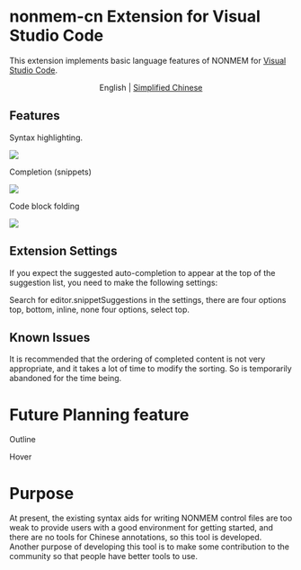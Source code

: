 # nonmem-cn Extension for Visual Studio Code

This extension implements basic language features of NONMEM for [Visual Studio Code](https://code.visualstudio.com/).

<p align="center">
  <span>English</span> | 
  <a href="./README.chs.md">Simplified Chinese</a>
</p>

## Features

Syntax highlighting.

![](https://github.com/s0521/nonmem_cn/blob/master/Highlight.png)

Completion (snippets)

![](https://github.com/s0521/nonmem_cn/blob/master/snippets.gif)

Code block folding

![](https://github.com/s0521/nonmem_cn/blob/master/Folding.gif)

## Extension Settings

If you expect the suggested auto-completion to appear at the top of the suggestion list, you need to make the following settings:

Search for editor.snippetSuggestions in the settings, there are four options top, bottom, inline, none four options, select top.

## Known Issues

It is recommended that the ordering of completed content is not very appropriate, and it takes a lot of time to modify the sorting. So is temporarily abandoned for the time being.

# Future Planning feature

Outline

Hover

# Purpose

At present, the existing syntax aids for writing NONMEM control files are too weak to provide users with a good environment for getting started, and there are no tools for Chinese annotations, so this tool is developed. Another purpose of developing this tool is to make some contribution to the community so that people have better tools to use.
